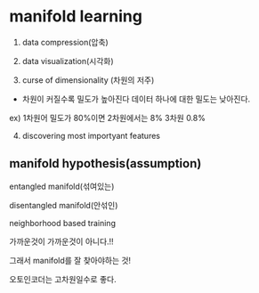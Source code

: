 # manifold learning


1. data compression(압축)

2. data visualization(시각화)

3. curse of dimensionality (차원의 저주)

* 차원이 커질수록 밀도가 높아진다 데이터 하나에 대한 밀도는 낮아진다.

ex) 1차원어 밀도가 80%이면 2차원에서는 8% 3차원 0.8% 


4. discovering most importyant features


## manifold hypothesis(assumption)

entangled manifold(섞여있는)

disentangled manifold(안섞인)

neighborhood based training

 가까운것이 가까운것이 아니다.!!
 
 그래서 manifold를 잘 찾아야하는 것!


오토인코더는 고차원일수로 좋다.
